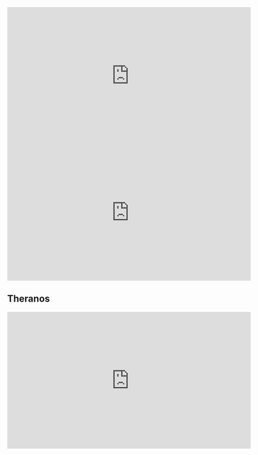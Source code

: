 <iframe width="560" height="315" src="https://www.youtube.com/embed/fwHould1ePY" title="YouTube video player" frameborder="0" allow="accelerometer; autoplay; clipboard-write; encrypted-media; gyroscope; picture-in-picture" allowfullscreen></iframe>

<iframe width="560" height="315" src="https://www.youtube.com/embed/uLwtxDxWxUM" title="YouTube video player" frameborder="0" allow="accelerometer; autoplay; clipboard-write; encrypted-media; gyroscope; picture-in-picture" allowfullscreen></iframe>

## Theranos
<iframe width="560" height="315" src="https://www.youtube.com/embed/zoj1tk1xetQ" title="YouTube video player" frameborder="0" allow="accelerometer; autoplay; clipboard-write; encrypted-media; gyroscope; picture-in-picture" allowfullscreen></iframe>